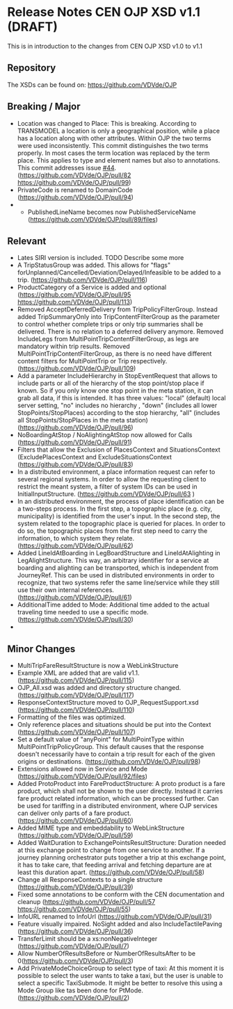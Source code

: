 # Release Notes CEN OJP XSD v1.1 (DRAFT)

This is in introduction to the changes from CEN OJP XSD v1.0 to v1.1



## Repository

The XSDs can be found on: https://github.com/VDVde/OJP

## Breaking / Major
* Location was changed to Place: This is breaking. According to TRANSMODEL a location is only a geographical position, while a place has a location along with other attributes. Within OJP the two terms were used inconsistently. This commit distinguishes the two terms properly. In most cases the term location was replaced by the term place. This applies to type and element names but also to annotations. This commit addresses issue [#44](https://github.com/VDVde/OJP/issues/44).(https://github.com/VDVde/OJP/pull/82 https://github.com/VDVde/OJP/pull/99)
* PrivateCode is renamed to DomainCode (https://github.com/VDVde/OJP/pull/94)
* * PublishedLineName becomes now PublishedServiceName (https://github.com/VDVde/OJP/pull/89/files)

## Relevant 
* Lates SIRI version is included.  TODO Describe some more
* A TripStatusGroup was added. This allows for "flags" forUnplanned/Cancelled/Deviation/Delayed/Infeasible to be added to a trip.  (https://github.com/VDVde/OJP/pull/116)
* ProductCategory of a Service is added and optional (https://github.com/VDVde/OJP/pull/95 https://github.com/VDVde/OJP/pull/113)
* Removed AcceptDeferredDelivery from TripPolicyFilterGroup. Instead added TripSummaryOnly into TripContentFilterGroup as the parameter to control whether complete trips or only trip summaries shall be delivered. There is no relation to a deferred delivery anymore.   Removed IncludeLegs from MultiPointTripContentFilterGroup, as legs are mandatory within trip results. Removed MultiPointTripContentFilterGroup, as there is no need have different content filters for MultiPointTrip or Trip respectively. (https://github.com/VDVde/OJP/pull/109)
* Add a parameter IncludeHierarchy in StopEventRequest that allows to include parts or all of the hierarchy of the stop point/stop place if known. So if you only know one stop point in the meta station, it can grab all data, if this is intended. It has three values: "local" (default) local server setting, "no" includes no hierarchy , "down" (includes all lower StopPoints/StopPlaces) according to the stop hierarchy, "all" (includes all StopPoints/StopPlaces in the meta station) (https://github.com/VDVde/OJP/pull/96)
* NoBoardingAtStop / NoAlightingAtStop now allowed for Calls (https://github.com/VDVde/OJP/pull/91)
* Filters that allow the Exclusion of PlacesContext and SituationsContext (ExcludePlacesContext and ExcludeSituationsContext (https://github.com/VDVde/OJP/pull/83)
* In a distributed environment, a place  information request can refer to several regional systems. In order to allow the requesting client to restrict the meant system, a filter of system IDs can be used in InitialInputStructure. (https://github.com/VDVde/OJP/pull/63 )
* In an distributed environment, the process of place identification can be a two-steps process. In the first step, a topographic place (e.g. city, municipality) is identified from the user's input. In the second step, the system related to the topographic place is queried for places. In order to do so, the topographic places from the first step need to carry the information, to which system they relate. (https://github.com/VDVde/OJP/pull/62)
* Added LineIdAtBoarding in LegBoardStructure and LineIdAtAlighting in LegAlightStructure. This way, an arbitrary identifier for a service at boarding and alighting can be transported, which is independent from JourneyRef. This can be used in distributed environments in order to recognize, that two systems refer the same line/service while they still use their own internal references. (https://github.com/VDVde/OJP/pull/61)
* AdditionalTime added to Mode: Additional time added to the actual traveling time needed to use a specific mode. (https://github.com/VDVde/OJP/pull/30)
* 
## Minor Changes
* MultiTripFareResultStructure is now a WebLinkStructure
* Example XML are added that are valid v1.1.  (https://github.com/VDVde/OJP/pull/115)
* OJP_All.xsd was added and directory structure changed. (https://github.com/VDVde/OJP/pull/117)
* ResponseContextStructure moved to OJP_RequestSupport.xsd (https://github.com/VDVde/OJP/pull/110)
* Formatting of the files was optimized.
* Only reference places and situations should be put into the Context (https://github.com/VDVde/OJP/pull/107)
* Set a default value of "anyPoint" for MultiPointType within MultiPointTripPolicyGroup. This default causes that the response doesn't necessarily have to contain a trip result for each of the given origins or destinations. (https://github.com/VDVde/OJP/pull/98)
* Extensions allowed now in Service and Mode (https://github.com/VDVde/OJP/pull/92/files)
* Added ProtoProduct into FareProductStructure: A proto product is a fare product, which shall not be shown to the user directly. Instead it carries fare product related information, which can be processed further. Can be used for tariffing in a distributed environment, where OJP services can deliver only parts of a fare product. (https://github.com/VDVde/OJP/pull/60)
* Added MIME type and embeddability to WebLinkStructure (https://github.com/VDVde/OJP/pull/59)
* Added WaitDuration to ExchangePointsResultStructure: Duration needed at this exchange point to change from one service to another. If a journey planning orchestrator puts together a trip at this exchange point, it has to take care, that feeding arrival and fetching departure are at least this duration apart. (https://github.com/VDVde/OJP/pull/58)
* Change all ResponseContexts to a single structure (https://github.com/VDVde/OJP/pull/39)
* Fixed some annotations to be conform with the CEN documentation and cleanup   (https://github.com/VDVde/OJP/pull/57 https://github.com/VDVde/OJP/pull/55)
* InfoURL renamed to InfoUrl (https://github.com/VDVde/OJP/pull/31)
* Feature visually impaired. NoSight added and also IncludeTactilePaving (https://github.com/VDVde/OJP/pull/36)
* TransferLimit should be a xs:nonNegativeInteger (https://github.com/VDVde/OJP/pull/7)
* Allow NumberOfResultsBefore or NumberOfResultsAfter to be 0(https://github.com/VDVde/OJP/pull/3)
* Add PrivateModeChoiceGroup to select type of taxi: At this moment it is possible to select the user wants to take a taxi, but the user is unable to select a specific TaxiSubmode.  It might be better to resolve this using a Mode Group like tas been done for PtMode. (https://github.com/VDVde/OJP/pull/2)
 
